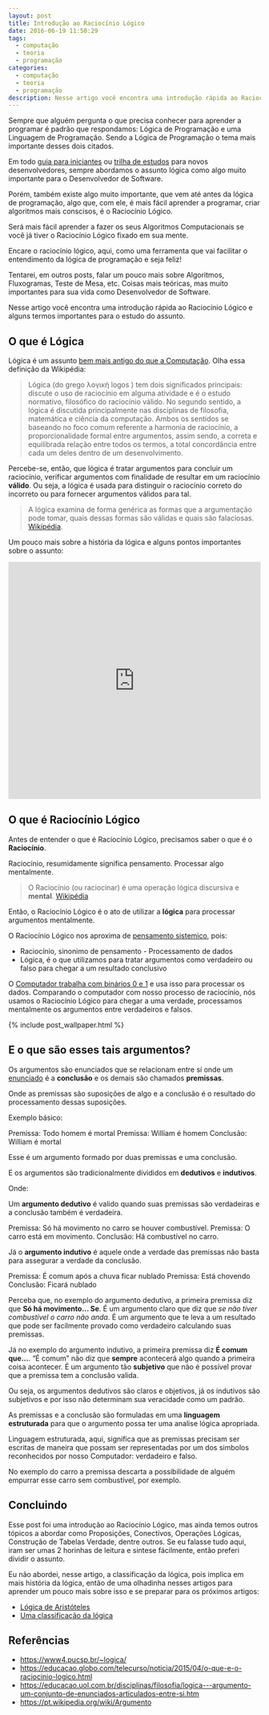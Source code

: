 ```yaml
---
layout: post
title: Introdução ao Raciocínio Lógico
date: 2016-06-19 11:50:29
tags:
  - computação
  - teoria
  - programação
categories:
  - computação
  - teoria
  - programação
description: Nesse artigo você encontra uma introdução rápida ao Raciocínio Lógico e alguns termos importantes para o estudo do assunto.
---
```


Sempre que alguém pergunta o que precisa conhecer para aprender a programar é padrão que respondamos: Lógica de Programação e uma Linguagem de Programação. Sendo a Lógica de Programação o tema mais importante desses dois citados.

Em todo [guia para iniciantes](https://www.google.com/about/careers/students/guide-to-technical-development.html) ou [trilha de estudos](https://woliveiras.com.br/posts/guia-de-estudos-desenvolvedor-front-end-iniciante/) para novos desenvolvedores, sempre abordamos o assunto lógica como algo muito importante para o Desenvolvedor de Software.<!-- more -->

Porém, também existe algo muito importante, que vem até antes da lógica de programação, algo que, com ele, é mais fácil aprender a programar, criar algoritmos mais conscisos, é o Raciocínio Lógico.

Será mais fácil aprender a fazer os seus Algoritmos Computacionais se você já tiver o Raciocínio Lógico fixado em sua mente.

Encare o raciocínio lógico, aqui, como uma ferramenta que vai facilitar o entendimento da lógica de programação e seja feliz!

Tentarei, em outros posts, falar um pouco mais sobre Algoritmos, Fluxogramas, Teste de Mesa, etc. Coisas mais teóricas, mas muito importantes para sua vida como Desenvolvedor de Software.

Nesse artigo você encontra uma introdução rápida ao Raciocínio Lógico e alguns termos importantes para o estudo do assunto.

## O que é Lógica

Lógica é um assunto [bem mais antigo do que a Computação](https://pt.wikipedia.org/wiki/Hist%C3%B3ria_da_l%C3%B3gica). Olha essa definição da Wikipédia:

> Lógica (do grego λογική logos ) tem dois significados principais: discute o uso de raciocínio em alguma atividade e é o estudo normativo, filosófico do raciocínio válido. No segundo sentido, a lógica é discutida principalmente nas disciplinas de filosofia, matemática e ciência da computação. Ambos os sentidos se baseando no foco comum referente a harmonia de raciocínio, a proporcionalidade formal entre argumentos, assim sendo, a correta e equilibrada relação entre todos os termos, a total concordância entre cada um deles dentro de um desenvolvimento.

Percebe-se, então, que lógica é tratar argumentos para concluir um raciocínio, verificar argumentos com finalidade de resultar em um raciocínio **válido**. Ou seja, a lógica é usada para distinguir o raciocínio correto do incorreto ou para fornecer argumentos válidos para tal.

> A lógica examina de forma genérica as formas que a argumentação pode tomar, quais dessas formas são válidas e quais são falaciosas.
[Wikipédia](https://pt.wikipedia.org/wiki/L%C3%B3gica).

Um pouco mais sobre a história da lógica e alguns pontos importantes sobre o assunto:

<iframe src="https://www.youtube.com/embed/ozMbmBp3onE" width="100%" height="473px" frameborder="0" scrolling="no" allowfullscreen></iframe>

## O que é Raciocínio Lógico

Antes de entender o que é Raciocínio Lógico, precisamos saber o que é o **Raciocínio**.

Raciocínio, resumidamente significa pensamento. Processar algo mentalmente.

> O Raciocínio (ou raciocinar) é uma operação lógica discursiva e **mental**.
[Wikipédia](https://pt.wikipedia.org/wiki/Racioc%C3%ADnio)

Então, o Raciocínio Lógico é o ato de utilizar a **lógica** para processar argumentos mentalmente.

O Raciocínio Lógico nos aproxima de [pensamento sistemico](https://pt.wikipedia.org/wiki/Pensamento_sist%C3%AAmico), pois:

- Raciocínio, sinonimo de pensamento - Processamento de dados
- Lógica, é o que utilizamos para tratar argumentos como verdadeiro ou falso para chegar a um resultado conclusivo

O [Computador trabalha com binários 0 e 1](https://www.ime.usp.br/~elo/IntroducaoComputacao/Como%20funciona%20um%20computador.htm) e usa isso para processar os dados. Comparando o computador com nosso processo de raciocínio, nós usamos o Raciocínio Lógico para chegar a uma verdade, processamos mentalmente os argumentos entre verdadeiros e falsos.

{% include post_wallpaper.html %}

## E o que são esses tais argumentos?

Os argumentos são enunciados que se relacionam entre sí onde um [enunciado](https://www.dicio.com.br/enunciado/) é a **conclusão** e os demais são chamados **premissas**.

Onde as premissas são suposições de algo e a conclusão é o resultado do processamento dessas suposições.

Exemplo básico:

Premissa: Todo homem é mortal
Premissa: William é homem
Conclusão: William é mortal

Esse é um argumento formado por duas premissas e uma conclusão.

E os argumentos são tradicionalmente divididos em **dedutivos** e **indutivos**.

Onde:

Um **argumento dedutivo** é valido quando suas premissas são verdadeiras e a conclusão também é verdadeira.

Premissa: Só há movimento no carro se houver combustível.
Premissa: O carro está em movimento.
Conclusão: Há combustível no carro.

Já o **argumento indutivo** é aquele onde a verdade das premissas não basta para assegurar a verdade da conclusão.

Premissa: É comum após a chuva ficar nublado
Premissa: Está chovendo
Conclusão: Ficará nublado

Perceba que, no exemplo do argumento dedutivo, a primeira premissa diz que **Só há movimento… Se**. É um argumento claro que diz que *se não tiver combustível o carro não anda*. É um argumento que te leva a um resultado que pode ser facilmente provado como verdadeiro calculando suas premissas.

Já no exemplo do argumento indutivo, a primeira premissa diz **É comum que...**. “É comum” não diz que **sempre** acontecerá algo quando a primeira coisa acontecer. É um argumento tão **subjetivo** que não é possível provar que a premissa tem a conclusão valida.

Ou seja, os argumentos dedutivos são claros e objetivos, já os indutivos são subjetivos e por isso não determinam sua veracidade como um padrão.

As premissas e a conclusão são formuladas em uma **linguagem estruturada** para que o argumento possa ter uma analise lógica apropriada.

Linguagem estruturada, aqui, significa que as premissas precisam ser escritas de maneira que possam ser representadas por um dos simbolos reconhecidos por nosso Computador: verdadeiro e falso.

No exemplo do carro a premissa descarta a possibilidade de alguém empurrar esse carro sem combustível, por exemplo.

## Concluindo

Esse post foi uma introdução ao Raciocínio Lógico, mas ainda temos outros tópicos a abordar como Proposições, Conectívos, Operações Lógicas, Construção de Tabelas Verdade, dentre outros. Se eu falasse tudo aqui, iram ser umas 2 horinhas de leitura e sintese fácilmente, então preferi dividir o assunto.

Eu não abordei, nesse artigo, a classificação da lógica, pois implica em mais história da lógica, então de uma olhadinha nesses artigos para aprender um pouco mais sobre isso e se preparar para os próximos artigos:

- [Lógica de Aristóteles](https://brasilescola.uol.com.br/filosofia/logica-aristoteles.htm)
- [Uma classificação da lógica](https://www.eumed.net/libros-gratis/2009a/499/UMA%20CLASSIFICACAO%20DA%20LOGICA.htm)

## Referências

- https://www4.pucsp.br/~logica/
- https://educacao.globo.com/telecurso/noticia/2015/04/o-que-e-o-raciocinio-logico.html
- https://educacao.uol.com.br/disciplinas/filosofia/logica---argumento-um-conjunto-de-enunciados-articulados-entre-si.htm
- https://pt.wikipedia.org/wiki/Argumento
